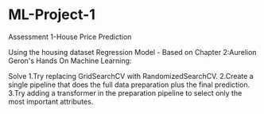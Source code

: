 # ML-Project-1
Assessment 1-House Price Prediction 

Using the housing dataset Regression Model - Based on Chapter 2:Aurelion Geron's Hands On Machine Learning: 

Solve
1.Try replacing GridSearchCV with RandomizedSearchCV. 
2.Create a single pipeline that does the full data preparation plus the final prediction.
3.Try adding a transformer in the preparation pipeline to select only the most important attributes. 
